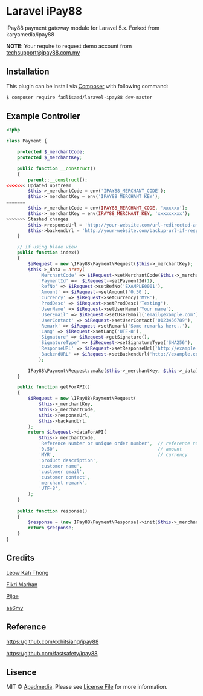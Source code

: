 # Laravel iPay88

iPay88 payment gateway module for Laravel 5.x. Forked from karyamedia/ipay88

**NOTE**: Your require to request demo account from techsupport@ipay88.com.my

## Installation

This plugin can be install via [Composer](https://getcomposer.org/) with following command:

```bash
$ composer require fadlisaad/laravel-ipay88 dev-master
```

## Example Controller

```php
<?php

class Payment {

	protected $_merchantCode;
	protected $_merchantKey;

	public function __construct()
	{
		parent::__construct();
<<<<<<< Updated upstream
		$this->_merchantCode = env('IPAY88_MERCHANT_CODE');
		$this->_merchantKey = env('IPAY88_MERCHANT_KEY');
=======
		$this->_merchantCode = env(IPAY88_MERCHANT_CODE, 'xxxxxx');
		$this->_merchantKey = env(IPAY88_MERCHANT_KEY, 'xxxxxxxxx');
>>>>>>> Stashed changes
		$this->responseUrl = 'http://your-website.com/url-redirected-after-payment';
		$this->backendUrl = 'http://your-website.com/backup-url-if-responseurl-fails';
	}

	// if using blade view
	public function index()
	{
		$iRequest = new \IPay88\Payment\Request($this->_merchantKey);
		$this->_data = array(
			'MerchantCode' => $iRequest->setMerchantCode($this->_merchantCode),
			'PaymentId' =>  $iRequest->setPaymentId(1),
			'RefNo' => $iRequest->setRefNo('EXAMPLE0001'),
			'Amount' => $iRequest->setAmount('0.50'),
			'Currency' => $iRequest->setCurrency('MYR'),
			'ProdDesc' => $iRequest->setProdDesc('Testing'),
			'UserName' => $iRequest->setUserName('Your name'),
			'UserEmail' => $iRequest->setUserEmail('email@example.com'),
			'UserContact' => $iRequest->setUserContact('0123456789'),
			'Remark' => $iRequest->setRemark('Some remarks here..'),
			'Lang' => $iRequest->setLang('UTF-8'),
			'Signature' => $iRequest->getSignature(),
			'SignatureType' => $iRequest->setSignatureType('SHA256'),
			'ResponseURL' => $iRequest->setResponseUrl('http://example.com/response'),
			'BackendURL' => $iRequest->setBackendUrl('http://example.com/backend')
			);

		IPay88\Payment\Request::make($this->_merchantKey, $this->_data);
	}

	public function getForAPI()
	{
		$iRequest = new \IPay88\Payment\Request(
			$this->_merchantKey,
			$this->_merchantCode,
			$this->responseUrl,
			$this->backendUrl,
		);
		return $iRequest->dataForAPI(
			$this->_merchantCode,
			'Reference Number or unique order number',	// reference number
			'0.50',										// amount
			'MYR', 										// currency
			'product description',
			'customer name',
			'customer email',
			'customer contact',
			'merchant remark',
			'UTF-8',
		);
	}
	
	public function response()
	{	
		$response = (new IPay88\Payment\Response)->init($this->_merchantCode);
		return $response;
	}
}
```

## Credits

[Leow Kah Thong](https://github.com/ktleow)

[Fikri Marhan](https://github.com/fikri-marhan)

[Pijoe](https://github.com/pijoe86)

[aa6my](https://github.com/aa6my)

## Reference
https://github.com/cchitsiang/ipay88

https://github.com/fastsafety/ipay88

## Lisence

MIT &copy; [Apadmedia](https://github.com/fadlisaad). Please see [License File](LICENSE.md) for more information.